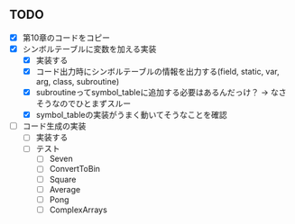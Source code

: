 ## TODO
- [x] 第10章のコードをコピー
- [x] シンボルテーブルに変数を加える実装
    - [x] 実装する
    - [x] コード出力時にシンボルテーブルの情報を出力する(field, static, var, arg, class, subroutine)
    - [x] subroutineってsymbol_tableに追加する必要はあるんだっけ？ -> なさそうなのでひとまずスルー
    - [x] symbol_tableの実装がうまく動いてそうなことを確認
- [ ] コード生成の実装
    - [ ] 実装する
    - [ ] テスト
        - [ ] Seven
        - [ ] ConvertToBin
        - [ ] Square
        - [ ] Average
        - [ ] Pong
        - [ ] ComplexArrays
